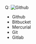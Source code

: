 Q: ![Github](https://assets-cdn.github.com/images/modules/open_graph/github-mark.png)
- Github
- Bitbucket
- Mercurial
- Git
- Gitlab

